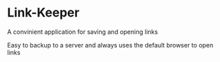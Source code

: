 # Link-Keeper

A convinient application for saving and opening links

Easy to backup to a server and always uses the default browser to open links
